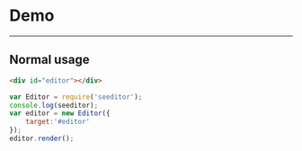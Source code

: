 # Demo

---

## Normal usage

````html
<div id="editor"></div>
````

````javascript
var Editor = require('seeditor');
console.log(seeditor);
var editor = new Editor({
	target:'#editor'
});
editor.render();
````
